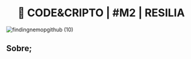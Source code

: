 <h1 align="center">🔐 CODE&CRIPTO | #M2 | RESILIA </h1>

![findingnemopgithub (10)](https://user-images.githubusercontent.com/101408372/165779960-aa574bc4-2fce-4bee-afbe-7b83f330091d.png)

## **Sobre**; 

